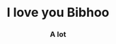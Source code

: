 <html>
<body background="C:\Users\lenovo\Desktop\22\download.jpeg"; background-size=100% 100%;>
<br><br><br><br><br><br><br><br><br><br><br><br>
<h1 align="center"> I love you Bibhoo</h1>
<h3 align="center">A lot</h3>
</body>
</html>
